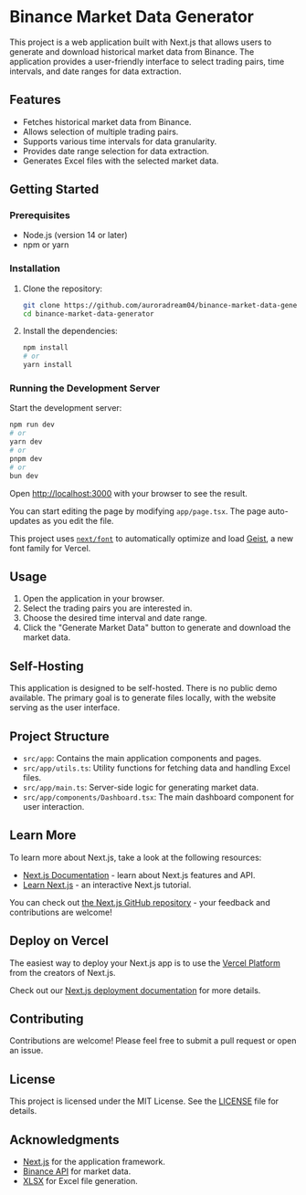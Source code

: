 # Binance Market Data Generator

This project is a web application built with Next.js that allows users to generate and download historical market data from Binance. The application provides a user-friendly interface to select trading pairs, time intervals, and date ranges for data extraction.

## Features

- Fetches historical market data from Binance.
- Allows selection of multiple trading pairs.
- Supports various time intervals for data granularity.
- Provides date range selection for data extraction.
- Generates Excel files with the selected market data.

## Getting Started

### Prerequisites

- Node.js (version 14 or later)
- npm or yarn

### Installation

1. Clone the repository:

   ```bash
   git clone https://github.com/auroradream04/binance-market-data-generator.git
   cd binance-market-data-generator
   ```

2. Install the dependencies:

   ```bash
   npm install
   # or
   yarn install
   ```

### Running the Development Server

Start the development server:

```bash
npm run dev
# or
yarn dev
# or
pnpm dev
# or
bun dev
```

Open [http://localhost:3000](http://localhost:3000) with your browser to see the result.

You can start editing the page by modifying `app/page.tsx`. The page auto-updates as you edit the file.

This project uses [`next/font`](https://nextjs.org/docs/app/building-your-application/optimizing/fonts) to automatically optimize and load [Geist](https://vercel.com/font), a new font family for Vercel.

## Usage

1. Open the application in your browser.
2. Select the trading pairs you are interested in.
3. Choose the desired time interval and date range.
4. Click the "Generate Market Data" button to generate and download the market data.

## Self-Hosting

This application is designed to be self-hosted. There is no public demo available. The primary goal is to generate files locally, with the website serving as the user interface.

## Project Structure

- `src/app`: Contains the main application components and pages.
- `src/app/utils.ts`: Utility functions for fetching data and handling Excel files.
- `src/app/main.ts`: Server-side logic for generating market data.
- `src/app/components/Dashboard.tsx`: The main dashboard component for user interaction.

## Learn More

To learn more about Next.js, take a look at the following resources:

- [Next.js Documentation](https://nextjs.org/docs) - learn about Next.js features and API.
- [Learn Next.js](https://nextjs.org/learn) - an interactive Next.js tutorial.

You can check out [the Next.js GitHub repository](https://github.com/vercel/next.js) - your feedback and contributions are welcome!

## Deploy on Vercel

The easiest way to deploy your Next.js app is to use the [Vercel Platform](https://vercel.com/new?utm_medium=default-template&filter=next.js&utm_source=create-next-app&utm_campaign=create-next-app-readme) from the creators of Next.js.

Check out our [Next.js deployment documentation](https://nextjs.org/docs/app/building-your-application/deploying) for more details.

## Contributing

Contributions are welcome! Please feel free to submit a pull request or open an issue.

## License

This project is licensed under the MIT License. See the [LICENSE](LICENSE) file for details.

## Acknowledgments

- [Next.js](https://nextjs.org) for the application framework.
- [Binance API](https://binance-docs.github.io/apidocs/spot/en/) for market data.
- [XLSX](https://github.com/SheetJS/sheetjs) for Excel file generation.
